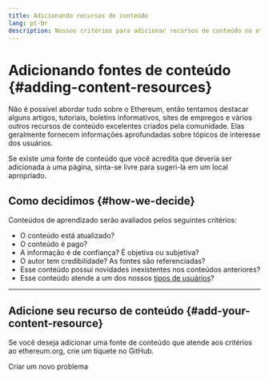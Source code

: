 ```yaml
---
title: Adicionando recursos de conteúdo
lang: pt-br
description: Nossos critérios para adicionar recursos de conteúdo no ethereum.org
---
```


# Adicionando fontes de conteúdo {#adding-content-resources}

Não é possível abordar tudo sobre o Ethereum, então tentamos destacar alguns artigos, tutoriais, boletins informativos, sites de empregos e vários outros recursos de conteúdo excelentes criados pela comunidade. Elas geralmente fornecem informações aprofundadas sobre tópicos de interesse dos usuários.

Se existe uma fonte de conteúdo que você acredita que deveria ser adicionada a uma página, sinta-se livre para sugeri-la em um local apropriado.

## Como decidimos {#how-we-decide}

Conteúdos de aprendizado serão avaliados pelos seguintes critérios:

- O conteúdo está atualizado?
- O conteúdo é pago?
- A informação é de confiança? É objetiva ou subjetiva?
- O autor tem credibilidade? As fontes são referenciadas?
- Esse conteúdo possui novidades inexistentes nos conteúdos anteriores?
- Esse conteúdo atende a um dos nossos [tipos de usuários](https://www.notion.so/efdn/Ethereum-org-User-Persona-Memo-b44dc1e89152457a87ba872b0dfa366c)?

---

## Adicione seu recurso de conteúdo {#add-your-content-resource}

Se você deseja adicionar uma fonte de conteúdo que atende aos critérios ao ethereum.org, crie um tíquete no GitHub.

<ButtonLink to="https://github.com/ethereum/ethereum-org-website/issues/new?assignees=&labels=Type%3A+Feature&template=feature_request.yaml&title=">
  Criar um novo problema
</ButtonLink>
